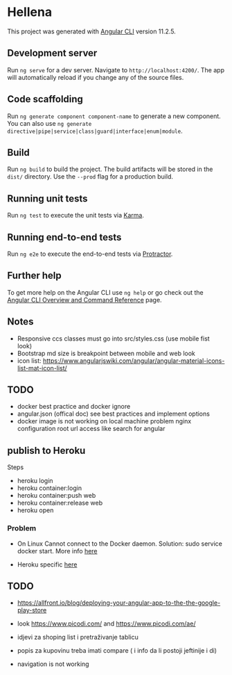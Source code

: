 # Hellena

This project was generated with [Angular CLI](https://github.com/angular/angular-cli) version 11.2.5.

## Development server

Run `ng serve` for a dev server. Navigate to `http://localhost:4200/`. The app will automatically reload if you change any of the source files.

## Code scaffolding

Run `ng generate component component-name` to generate a new component. You can also use `ng generate directive|pipe|service|class|guard|interface|enum|module`.

## Build

Run `ng build` to build the project. The build artifacts will be stored in the `dist/` directory. Use the `--prod` flag for a production build.

## Running unit tests

Run `ng test` to execute the unit tests via [Karma](https://karma-runner.github.io).

## Running end-to-end tests

Run `ng e2e` to execute the end-to-end tests via [Protractor](http://www.protractortest.org/).

## Further help

To get more help on the Angular CLI use `ng help` or go check out the [Angular CLI Overview and Command Reference](https://angular.io/cli) page.

## Notes

* Responsive ccs classes must go into src/styles.css (use mobile fist look)
* Bootstrap md size is breakpoint between mobile and web look
* icon list: https://www.angularjswiki.com/angular/angular-material-icons-list-mat-icon-list/

## TODO
* docker best practice and docker ignore
* angular.json (offical doc) see best practices and implement options
* docker image is not working on local machine problem nginx configuration root url access like search for angular

## publish to Heroku

Steps
* heroku login
* heroku container:login
* heroku container:push web
* heroku container:release web
* heroku open

### Problem

* On Linux Cannot connect to the Docker daemon. Solution: sudo service docker start. More info [here](https://phoenixnap.com/kb/cannot-connect-to-the-docker-daemon-error)

* Heroku specific [here](https://dev.to/levelupkoodarit/deploying-containerized-nginx-to-heroku-how-hard-can-it-be-3g14)

## TODO

* https://allfront.io/blog/deploying-your-angular-app-to-the-the-google-play-store

* look https://www.picodi.com/ and https://www.picodi.com/ae/

* idjevi za shoping list i pretraživanje tablicu
* popis za kupovinu treba imati compare ( i info da li postoji jeftinije i di)

* navigation is not working
